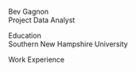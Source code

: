 Bev Gagnon<br>
Project Data Analyst

Education<br>
Southern New Hampshire University

Work Experience

